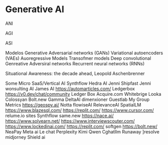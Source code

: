 # Generative AI
ANI

AGI

ASI

Modelos Generative Adversarial networks (GANs)
Variational autoencoders (VAEs)
Auoregressive Models
Transofmer models
Deep convolutional Genreative Adversiral networks
Recurrent neural networks (RNNs)

Situational Awareness: the decade ahead, Leopold Aschenbrenner

Some Micro SaaS/Vertical AI
Synthflow
Hedra AI 
Jenni
Shipfast
Jenni
wonsulting AI
James AI
https://automarticles.com/
Ledgerbox
https://v0.dev/chat/community
Ledger Box
Acquire.com
Whitebrige
Looka
Colossyan
Bolt.new
Gamma
DeltaAI
dimenxioner
Guestlab
My Group Metrics
https://geospy.ai/
Notta
flowiseAI
RelevanceAI
SpatialLM
https://www.blazesql.com/
https://replit.com/
https://www.cursor.com/
relume.io sites
Synthflow
same.new
https://nace.ai/
https://www.solvearn.net/
https://www.interviewscouter.com/
https://www.lockedinai.com/
https://replit.com/
softgen
https://bolt.new/
NeaPay
Meta ai
Le chat
Perplexity
Kimi
Qwen
Cghatllm
Runaway
]resolve
midjorney
Shield ai

